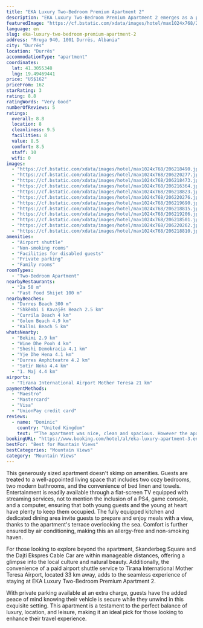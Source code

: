 ```yaml
---
title: "EKA Luxury Two-Bedroom Premium Apartment 2"
description: "EKA Luxury Two-Bedroom Premium Apartment 2 emerges as a prime choice for travelers seeking a blend of comfort and convenience, complemented by breathtaking mountain views."
featuredImage: "https://cf.bstatic.com/xdata/images/hotel/max1024x768/206218490.jpg?k=5483a8d7dbc8d9a418922fc85ad9a9aa65300ab3dcca66c8fcac6c7273e9ba5b&o=&hp=1"
language: en
slug: eka-luxury-two-bedroom-premium-apartment-2
address: "Rruga 940, 1001 Durrës, Albania"
city: "Durrës"
location: "Durrës"
accommodationType: "apartment"
coordinates:
  lat: 41.3055348
  lng: 19.49469441
price: "US$162"
priceFrom: 162
starRating: 3
rating: 8.8
ratingWords: "Very Good"
numberOfReviews: 5
ratings:
  overall: 8.8
  location: 8
  cleanliness: 9.5
  facilities: 8
  value: 8.5
  comfort: 8.5
  staff: 10
  wifi: 0
images:
  - "https://cf.bstatic.com/xdata/images/hotel/max1024x768/206218490.jpg?k=5483a8d7dbc8d9a418922fc85ad9a9aa65300ab3dcca66c8fcac6c7273e9ba5b&o=&hp=1"
  - "https://cf.bstatic.com/xdata/images/hotel/max1024x768/206220277.jpg?k=6ab178ae6f3e6340fe5a5c776c17c92145d4e5c52dc0fa3348af873754ba93be&o=&hp=1"
  - "https://cf.bstatic.com/xdata/images/hotel/max1024x768/206218473.jpg?k=64020556928e06d541c3138f114f935fe5a641b781a08950acf47e5dff66f1ff&o=&hp=1"
  - "https://cf.bstatic.com/xdata/images/hotel/max1024x768/206216364.jpg?k=bf9200e552f1e5b3df9653af8b6bcfb124a60b9518b27f7b6518d1d643ce6213&o=&hp=1"
  - "https://cf.bstatic.com/xdata/images/hotel/max1024x768/206218823.jpg?k=c0a1356d3acc99101bbdcf65b284a4a3ee4dfc0563fa7e4192db3a991046af20&o=&hp=1"
  - "https://cf.bstatic.com/xdata/images/hotel/max1024x768/206220276.jpg?k=cbc3847c83b0b8fc66ddab2cbd036f2e7ab599fd3769ec80ed5f3888400a3684&o=&hp=1"
  - "https://cf.bstatic.com/xdata/images/hotel/max1024x768/206219690.jpg?k=b041cfa2ca94c2508f45fb94813ec4e440bc1d22693c1a123d746ecc69c6abec&o=&hp=1"
  - "https://cf.bstatic.com/xdata/images/hotel/max1024x768/206218815.jpg?k=9a5f65943af63948c929bf94eb3be1b876590e9b63bc623b9b5de2d517a49cb3&o=&hp=1"
  - "https://cf.bstatic.com/xdata/images/hotel/max1024x768/206219206.jpg?k=662ab1c1bee6b7f18e8f117295c715f3f45cab84e73d0493f2ffd792fa121f47&o=&hp=1"
  - "https://cf.bstatic.com/xdata/images/hotel/max1024x768/206218501.jpg?k=1008b47b4924bd9d70e5e709f75e2772be0fa22c8ddf2055dfb9bd0a9f63f096&o=&hp=1"
  - "https://cf.bstatic.com/xdata/images/hotel/max1024x768/206220262.jpg?k=8dc46faf31987e9d75c27ed95e2e45fb7a9888499162131917f1e48243f2ccad&o=&hp=1"
  - "https://cf.bstatic.com/xdata/images/hotel/max1024x768/206218810.jpg?k=792d1eaaf587712cbe6c9d60574362e9cb368873591c64a0ae097574617e1762&o=&hp=1"
amenities:
  - "Airport shuttle"
  - "Non-smoking rooms"
  - "Facilities for disabled guests"
  - "Private parking"
  - "Family rooms"
roomTypes:
  - "Two-Bedroom Apartment"
nearbyRestaurants:
  - "2a 50 m"
  - "Fast Food Shijet 100 m"
nearbyBeaches:
  - "Durres Beach 300 m"
  - "Shkëmbi i Kavajës Beach 2.5 km"
  - "Currila Beach 4 km"
  - "Golem Beach 4.9 km"
  - "Kallmi Beach 5 km"
whatsNearby:
  - "Bekimi 2.9 km"
  - "Wine Dhe Pooh 4 km"
  - "Sheshi Demokracia 4.1 km"
  - "Yje Dhe Hena 4.1 km"
  - "Durres Amphiteatre 4.2 km"
  - "Sotir Noka 4.4 km"
  - "1. Maj 4.4 km"
airports:
  - "Tirana International Airport Mother Teresa 21 km"
paymentMethods:
  - "Maestro"
  - "Mastercard"
  - "Visa"
  - "UnionPay credit card"
reviews:
  - name: "Dominic"
    country: "United Kingdom"
    text: "“The apartment was nice, clean and spacious. However the apartment lacked things like soap, sponges etc. The light in one of the rooms wasn’t working so we had to use torches at night, the Wifi was weak and only worked in the living room. A few...”"
bookingURL: "https://www.booking.com/hotel/al/eka-luxury-apartment-3.en-gb.html?aid=8035640"
bestFor: "Best for Mountain Views"
bestCategories: "Mountain Views"
category: "Mountain Views"
---
```


This generously sized apartment doesn't skimp on amenities. Guests are treated to a well-appointed living space that includes two cozy bedrooms, two modern bathrooms, and the convenience of bed linen and towels. Entertainment is readily available through a flat-screen TV equipped with streaming services, not to mention the inclusion of a PS4, game console, and a computer, ensuring that both young guests and the young at heart have plenty to keep them occupied. The fully equipped kitchen and dedicated dining area invite guests to prepare and enjoy meals with a view, thanks to the apartment's terrace overlooking the sea. Comfort is further ensured by air conditioning, making this an allergy-free and non-smoking haven.

For those looking to explore beyond the apartment, Skanderbeg Square and the Dajti Ekspres Cable Car are within manageable distances, offering a glimpse into the local culture and natural beauty. Additionally, the convenience of a paid airport shuttle service to Tirana International Mother Teresa Airport, located 33 km away, adds to the seamless experience of staying at EKA Luxury Two-Bedroom Premium Apartment 2.

With private parking available at an extra charge, guests have the added peace of mind knowing their vehicle is secure while they unwind in this exquisite setting. This apartment is a testament to the perfect balance of luxury, location, and leisure, making it an ideal pick for those looking to enhance their travel experience.